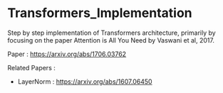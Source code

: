 # Transformers_Implementation
Step by step implementation of Transformers architecture, primarily by focusing on the paper Attention is All You Need by Vaswani et al, 2017.

Paper : https://arxiv.org/abs/1706.03762

Related Papers :
- LayerNorm : https://arxiv.org/abs/1607.06450
